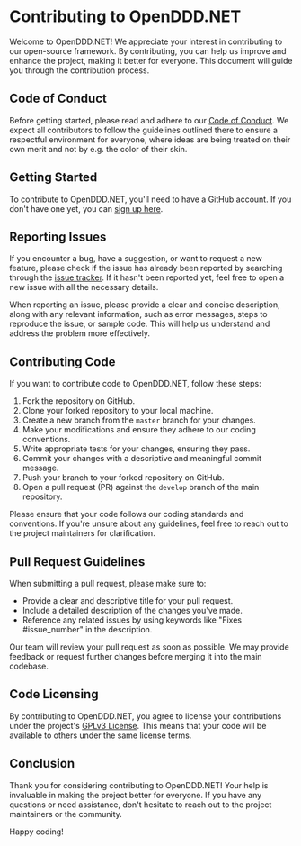 # Contributing to OpenDDD.NET

Welcome to OpenDDD.NET! We appreciate your interest in contributing to our open-source framework. By contributing, you can help us improve and enhance the project, making it better for everyone. This document will guide you through the contribution process.

## Code of Conduct

Before getting started, please read and adhere to our [Code of Conduct](https://github.com/opendddnet/opendddnet/blob/main/CODE_OF_CONDUCT.md). We expect all contributors to follow the guidelines outlined there to ensure a respectful environment for everyone, where ideas are being treated on their own merit and not by e.g. the color of their skin.

## Getting Started

To contribute to OpenDDD.NET, you'll need to have a GitHub account. If you don't have one yet, you can [sign up here](https://github.com/join).

## Reporting Issues

If you encounter a bug, have a suggestion, or want to request a new feature, please check if the issue has already been reported by searching through the [issue tracker](https://github.com/OpenDDD.NET/OpenDDD.NET/issues). If it hasn't been reported yet, feel free to open a new issue with all the necessary details.

When reporting an issue, please provide a clear and concise description, along with any relevant information, such as error messages, steps to reproduce the issue, or sample code. This will help us understand and address the problem more effectively.

## Contributing Code

If you want to contribute code to OpenDDD.NET, follow these steps:

1. Fork the repository on GitHub.
2. Clone your forked repository to your local machine.
3. Create a new branch from the `master` branch for your changes.
4. Make your modifications and ensure they adhere to our coding conventions.
5. Write appropriate tests for your changes, ensuring they pass.
6. Commit your changes with a descriptive and meaningful commit message.
7. Push your branch to your forked repository on GitHub.
8. Open a pull request (PR) against the `develop` branch of the main repository.

Please ensure that your code follows our coding standards and conventions. If you're unsure about any guidelines, feel free to reach out to the project maintainers for clarification.

## Pull Request Guidelines

When submitting a pull request, please make sure to:

- Provide a clear and descriptive title for your pull request.
- Include a detailed description of the changes you've made.
- Reference any related issues by using keywords like "Fixes #issue_number" in the description.

Our team will review your pull request as soon as possible. We may provide feedback or request further changes before merging it into the main codebase.

## Code Licensing

By contributing to OpenDDD.NET, you agree to license your contributions under the project's [GPLv3 License](https://github.com/opendddnet/opendddnet/blob/main/LICENSE.md). This means that your code will be available to others under the same license terms.

## Conclusion

Thank you for considering contributing to OpenDDD.NET! Your help is invaluable in making the project better for everyone. If you have any questions or need assistance, don't hesitate to reach out to the project maintainers or the community.

Happy coding!
